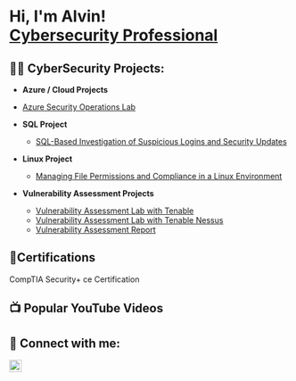 <h1>Hi, I'm Alvin! <br/> <a href="https://www.linkedin.com/in/alvinturnerjr/">Cybersecurity Professional</a> </h1>

<h2>👨‍💻 CyberSecurity Projects:</h2>

  - <b>Azure / Cloud Projects</b>
   - [Azure Security Operations Lab](https://github.com/DivisionData/Azure-SOC)
 
 - <b>SQL Project</b>
   - [SQL-Based Investigation of Suspicious Logins and Security Updates](https://github.com/jnathan912/SQL-queries)
 
 - <b>Linux Project</b>
   - [Managing File Permissions and Compliance in a Linux Environment](https://github.com/jnathan912/file-permissions-in-linux)
 
 - <b>Vulnerability Assessment Projects</b>
   - [Vulnerability Assessment Lab with Tenable](https://github.com/jnathan912/Vulnerability-Management)
   - [Vulnerability Assessment Lab with Tenable Nessus](https://github.com/jnathan912/Vulnerability-Management)
   - [Vulnerability Assessment Report](https://github.com/jnathan912/Assessment-Report)

<h2>📄Certifications</h2>
CompTIA Security+ ce Certification

<h2>📺 Popular YouTube Videos</h2>

<h2> 🤳 Connect with me:</h2>

[<img align="left" alt="JoshMadakor | LinkedIn" width="22px" src="https://cdn.jsdelivr.net/npm/simple-icons@v3/icons/linkedin.svg" />][linkedin]

[linkedin]: https://linkedin.com/in/alvinturnerjr/

<!--
**joshmadakor1/joshmadakor1** is a ✨ _special_ ✨ repository because its `README.md` (this file) appears on your GitHub profile.

Here are some ideas to get you started:

- 🔭 I’m currently working on ...
- 🌱 I’m currently learning ...
- 👯 I’m looking to collaborate on ...
- 🤔 I’m looking for help with ...
- 💬 Ask me about ...
- 📫 How to reach me: ...
- 😄 Pronouns: ...
- ⚡ Fun fact: ...
-->
